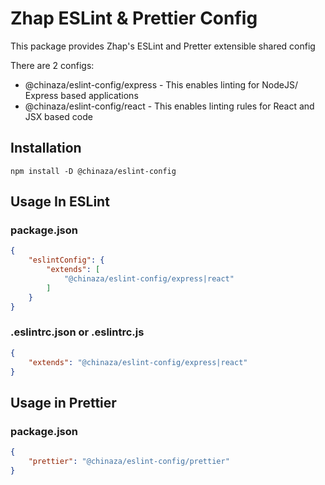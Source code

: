 # Zhap ESLint & Prettier Config

This package provides Zhap's ESLint and Pretter extensible shared config

There are 2 configs:

- @chinaza/eslint-config/express - This enables linting for NodeJS/ Express based applications
- @chinaza/eslint-config/react - This enables linting rules for React and JSX based code

## Installation

`npm install -D @chinaza/eslint-config`

## Usage In ESLint

### package.json

```JSON
{
    "eslintConfig": {
        "extends": [
            "@chinaza/eslint-config/express|react"
        ]
    }
}
```

### .eslintrc.json or .eslintrc.js

```JSON
{
    "extends": "@chinaza/eslint-config/express|react"
}
```

## Usage in Prettier

### package.json

```JSON
{
    "prettier": "@chinaza/eslint-config/prettier"
}
```
